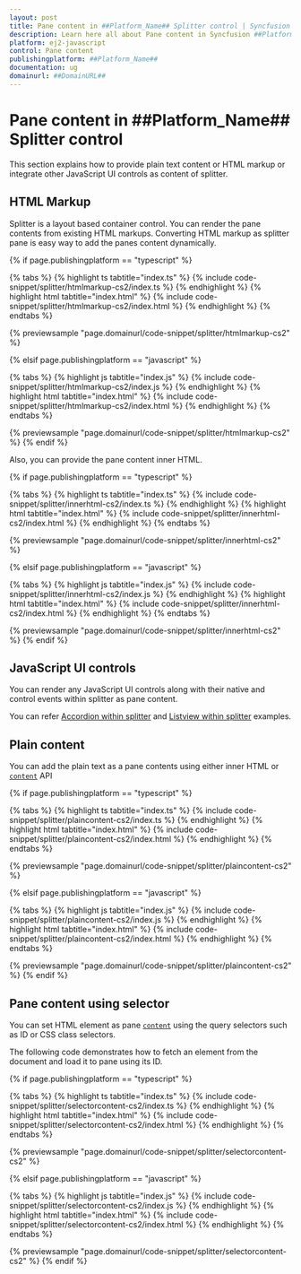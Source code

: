```yaml
---
layout: post
title: Pane content in ##Platform_Name## Splitter control | Syncfusion
description: Learn here all about Pane content in Syncfusion ##Platform_Name## Splitter control of Syncfusion Essential JS 2 and more.
platform: ej2-javascript
control: Pane content 
publishingplatform: ##Platform_Name##
documentation: ug
domainurl: ##DomainURL##
---
```


# Pane content in ##Platform_Name## Splitter control

This section explains how to provide plain text content or HTML markup or integrate other JavaScript UI controls as content of splitter.

## HTML Markup

Splitter is a layout based container control. You can render the pane contents from existing HTML markups. Converting HTML markup as splitter pane is easy way to add the panes content dynamically.

{% if page.publishingplatform == "typescript" %}

 {% tabs %}
{% highlight ts tabtitle="index.ts" %}
{% include code-snippet/splitter/htmlmarkup-cs2/index.ts %}
{% endhighlight %}
{% highlight html tabtitle="index.html" %}
{% include code-snippet/splitter/htmlmarkup-cs2/index.html %}
{% endhighlight %}
{% endtabs %}
        
{% previewsample "page.domainurl/code-snippet/splitter/htmlmarkup-cs2" %}

{% elsif page.publishingplatform == "javascript" %}

{% tabs %}
{% highlight js tabtitle="index.js" %}
{% include code-snippet/splitter/htmlmarkup-cs2/index.js %}
{% endhighlight %}
{% highlight html tabtitle="index.html" %}
{% include code-snippet/splitter/htmlmarkup-cs2/index.html %}
{% endhighlight %}
{% endtabs %}

{% previewsample "page.domainurl/code-snippet/splitter/htmlmarkup-cs2" %}
{% endif %}

Also, you can provide the pane content inner HTML.

{% if page.publishingplatform == "typescript" %}

 {% tabs %}
{% highlight ts tabtitle="index.ts" %}
{% include code-snippet/splitter/innerhtml-cs2/index.ts %}
{% endhighlight %}
{% highlight html tabtitle="index.html" %}
{% include code-snippet/splitter/innerhtml-cs2/index.html %}
{% endhighlight %}
{% endtabs %}
        
{% previewsample "page.domainurl/code-snippet/splitter/innerhtml-cs2" %}

{% elsif page.publishingplatform == "javascript" %}

{% tabs %}
{% highlight js tabtitle="index.js" %}
{% include code-snippet/splitter/innerhtml-cs2/index.js %}
{% endhighlight %}
{% highlight html tabtitle="index.html" %}
{% include code-snippet/splitter/innerhtml-cs2/index.html %}
{% endhighlight %}
{% endtabs %}

{% previewsample "page.domainurl/code-snippet/splitter/innerhtml-cs2" %}
{% endif %}

## JavaScript UI controls

You can render any JavaScript UI controls along with their native and control events within splitter as pane content.

You can refer [Accordion within splitter](https://ej2.syncfusion.com/demos/#/material/splitter/accordion-navigation-menu.html) and [Listview within splitter](https://ej2.syncfusion.com/demos/#/material/splitter/details-view.html) examples.

## Plain content

You can add the plain text as a pane contents using either inner HTML or [`content`](../api/splitter/panePropertiesModel/#content) API

{% if page.publishingplatform == "typescript" %}

 {% tabs %}
{% highlight ts tabtitle="index.ts" %}
{% include code-snippet/splitter/plaincontent-cs2/index.ts %}
{% endhighlight %}
{% highlight html tabtitle="index.html" %}
{% include code-snippet/splitter/plaincontent-cs2/index.html %}
{% endhighlight %}
{% endtabs %}
        
{% previewsample "page.domainurl/code-snippet/splitter/plaincontent-cs2" %}

{% elsif page.publishingplatform == "javascript" %}

{% tabs %}
{% highlight js tabtitle="index.js" %}
{% include code-snippet/splitter/plaincontent-cs2/index.js %}
{% endhighlight %}
{% highlight html tabtitle="index.html" %}
{% include code-snippet/splitter/plaincontent-cs2/index.html %}
{% endhighlight %}
{% endtabs %}

{% previewsample "page.domainurl/code-snippet/splitter/plaincontent-cs2" %}
{% endif %}

## Pane content using selector

You can set HTML element as pane [`content`](../api/splitter/panePropertiesModel/#content) using the query selectors such as ID or CSS class selectors.

The following code demonstrates how to fetch an element from the document and load it to pane using its ID.

{% if page.publishingplatform == "typescript" %}

 {% tabs %}
{% highlight ts tabtitle="index.ts" %}
{% include code-snippet/splitter/selectorcontent-cs2/index.ts %}
{% endhighlight %}
{% highlight html tabtitle="index.html" %}
{% include code-snippet/splitter/selectorcontent-cs2/index.html %}
{% endhighlight %}
{% endtabs %}
        
{% previewsample "page.domainurl/code-snippet/splitter/selectorcontent-cs2" %}

{% elsif page.publishingplatform == "javascript" %}

{% tabs %}
{% highlight js tabtitle="index.js" %}
{% include code-snippet/splitter/selectorcontent-cs2/index.js %}
{% endhighlight %}
{% highlight html tabtitle="index.html" %}
{% include code-snippet/splitter/selectorcontent-cs2/index.html %}
{% endhighlight %}
{% endtabs %}

{% previewsample "page.domainurl/code-snippet/splitter/selectorcontent-cs2" %}
{% endif %}